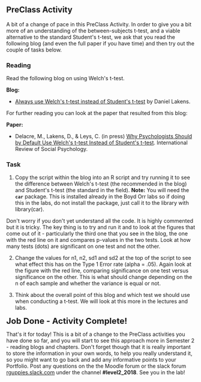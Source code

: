 
## PreClass Activity

A bit of a change of pace in this PreClass Activity. In order to give you a bit more of an understanding of the between-subjects t-test, and a viable alternative to the standard Student's t-test, we ask that you read the following blog (and even the full paper if you have time) and then try out the couple of tasks below.

### Reading

Read the following blog on using Welch's t-test. 

**Blog:**

* <a href = "https://daniellakens.blogspot.co.uk/2015/01/always-use-welchs-t-test-instead-of.html" target = "_blank">Always use Welch's t-test instead of Student's t-test</a> by Daniel Lakens.

For further reading you can look at the paper that resulted from this blog:

**Paper:**

* Delacre, M., Lakens, D., & Leys, C. (in press) <a href = "https://osf.io/sbp6k/" target = "_blank">Why Psychologists Should by Default Use Welch's t-test Instead of Student's t-test</a>. International Review of Social Psychology.

### Task

1. Copy the script within the blog into an R script and try running it to see the difference between Welch's t-test (the recommended in the blog) and Student's t-test (the standard in the field). **Note:** You will need the **`car`** package. This is installed already in the Boyd Orr labs so if doing this in the labs, do not install the package, just call it to the library with library(car).

Don't worry if you don't yet understand all the code. It is highly commented but it is tricky.  The key thing is to try and run it and to look at the figures that come out of it - particularly the third one that you see in the blog, the one with the red line on it and compares p-values in the two tests. Look at how many tests (dots) are significant on one test and not the other.

2. Change the values for n1, n2, sd1 and sd2 at the top of the script to see what effect this has on the Type 1 Error rate (alpha = .05). Again look at the figure with the red line, comparing significance on one test versus significance on the other.  This is what should change depending on the n of each sample and whether the variance is equal or not.

3. Think about the overall point of this blog and which test we should use when conducting a t-test. We will look at this more in the lectures and labs.

<span style="font-size: 22px; font-weight: bold; color: var(--blue);">Job Done - Activity Complete!</span>

That's it for today! This is a bit of a change to the PreClass activities you have done so far, and you will start to see this approach more in Semester 2 - reading blogs and chapters.  Don't forget though that it is really important to store the information in your own words, to help you really understand it, so you might want to go back and add any informative points to your Portfolio. Post any questions on the the Moodle forum or the slack forum <a href = "https://rguppies.slack.com/" target = "_blank">rguppies.slack.com</a> under the channel **#level2_2018**. See you in the lab!

